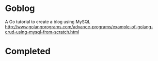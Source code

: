 # Goblog
A Go tutorial to create a blog using MySQL http://www.golangprograms.com/advance-programs/example-of-golang-crud-using-mysql-from-scratch.html 


# Completed
